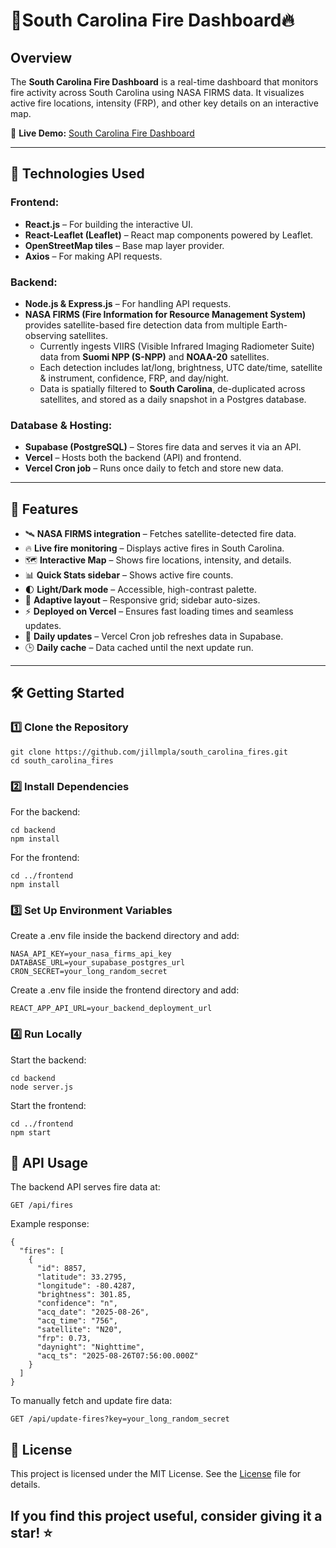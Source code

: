 # 🌲South Carolina Fire Dashboard🔥

## Overview
The **South Carolina Fire Dashboard** is a real-time dashboard that monitors fire activity across South Carolina using NASA FIRMS data. It visualizes active fire locations, intensity (FRP), and other key details on an interactive map.

🚀 **Live Demo:** [South Carolina Fire Dashboard](https://southcarolinafires.com/)

---

## 🔧 Technologies Used

### **Frontend:**
- **React.js** – For building the interactive UI.
- **React-Leaflet (Leaflet)** – React map components powered by Leaflet.
- **OpenStreetMap tiles** – Base map layer provider.
- **Axios** – For making API requests.

### **Backend:**
- **Node.js & Express.js** – For handling API requests.
- **NASA FIRMS (Fire Information for Resource Management System)** provides satellite-based fire detection data from multiple Earth-observing satellites.  
    - Currently ingests VIIRS (Visible Infrared Imaging Radiometer Suite) data from **Suomi NPP (S-NPP)** and **NOAA-20** satellites.  
    - Each detection includes lat/long, brightness, UTC date/time, satellite & instrument, confidence, FRP, and day/night.
    - Data is spatially filtered to **South Carolina**, de-duplicated across satellites, and stored as a daily snapshot in a Postgres database.

### **Database & Hosting:**
- **Supabase (PostgreSQL)** – Stores fire data and serves it via an API.
- **Vercel** – Hosts both the backend (API) and frontend.
- **Vercel Cron job** – Runs once daily to fetch and store new data.

---

## 🌟 Features
- 🛰️ **NASA FIRMS integration** – Fetches satellite-detected fire data.
- 🔥 **Live fire monitoring** – Displays active fires in South Carolina.
- 🗺️ **Interactive Map** – Shows fire locations, intensity, and details.
- 📊 **Quick Stats sidebar** – Shows active fire counts.
- 🌓 **Light/Dark mode** – Accessible, high-contrast palette.
- 📱 **Adaptive layout** – Responsive grid; sidebar auto-sizes.
- ⚡ **Deployed on Vercel** – Ensures fast loading times and seamless updates.
- 🔄 **Daily updates** – Vercel Cron job refreshes data in Supabase.
- 🕒 **Daily cache** – Data cached until the next update run.

---

## 🛠️ Getting Started

### **1️⃣ Clone the Repository**
```shell
git clone https://github.com/jillmpla/south_carolina_fires.git
cd south_carolina_fires
```
### **2️⃣ Install Dependencies**
For the backend:
```shell
cd backend
npm install
```
For the frontend:
```shell
cd ../frontend
npm install
```
### **3️⃣ Set Up Environment Variables**
Create a .env file inside the backend directory and add:
```shell
NASA_API_KEY=your_nasa_firms_api_key
DATABASE_URL=your_supabase_postgres_url
CRON_SECRET=your_long_random_secret
```
Create a .env file inside the frontend directory and add:
```shell
REACT_APP_API_URL=your_backend_deployment_url
```
### **4️⃣ Run Locally**
Start the backend:
```shell
cd backend
node server.js
```
Start the frontend:
```shell
cd ../frontend
npm start
```
## 📡 API Usage
The backend API serves fire data at:
```shell
GET /api/fires
```
Example response:
```shell
{
  "fires": [
    {
      "id": 8857,
      "latitude": 33.2795,
      "longitude": -80.4287,
      "brightness": 301.85,
      "confidence": "n",
      "acq_date": "2025-08-26",
      "acq_time": "756",
      "satellite": "N20",
      "frp": 0.73,
      "daynight": "Nighttime",
      "acq_ts": "2025-08-26T07:56:00.000Z"
    }
  ]
}
```
To manually fetch and update fire data:
```shell
GET /api/update-fires?key=your_long_random_secret
```

## 📜 License
This project is licensed under the MIT License. See the [License](./LICENSE) file for details.

## If you find this project useful, consider giving it a star! ⭐
